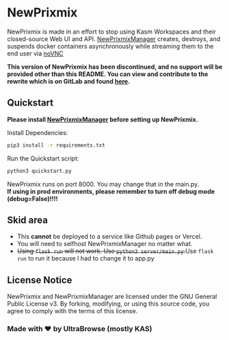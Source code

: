 # NewPrixmix

NewPrixmix is made in an effort to stop using Kasm Workspaces and their closed-source Web UI and API. [NewPrixmixManager](https://github.com/ka-studios/NewPrixmixManager) creates, destroys, and suspends docker containers asynchronously while streaming them to the end user via [noVNC](https://github.com/noVNC/noVNC)

**This version of NewPrixmix has been discontinued, and no support will be provided other than this README. You can view and contribute to the rewrite which is on GitLab and found [here](https://gitlab.com/ka_studios/Prixmix).**

## Quickstart

**Please install [NewPrixmixManager](https://github.com/ka-studios/NewPrixmixManager) before setting up NewPrixmix.**

Install Dependencies:
```bash
pip3 install -r requirements.txt
```
Run the Quickstart script:
```bash
python3 quickstart.py
```
NewPrixmix runs on port 8000. You may change that in the main.py.\
**If using in prod environments, please remember to turn off debug mode (debug=False)!!!!**

## Skid area
- This **cannot** be deployed to a service like Github pages or Vercel.
- You will need to selfhost NewPrixmixManager no matter what.
- ~~Using `flask run` will not work. Use `python3 server/main.py`.~~Use `flask run` to run it because I had to change it to app.py
## License Notice
NewPrixmix and NewPrixmixManager are licensed under the GNU General Public License v3. By forking, modifying, or using this source code, you agree to comply with the terms of this license.

### Made with ❤️ by UltraBrowse (mostly KAS)
